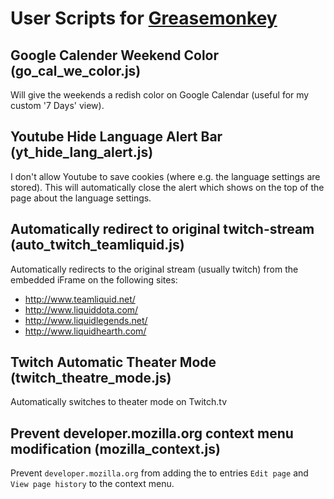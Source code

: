 User Scripts for [Greasemonkey](http://www.greasespot.net/)
===========================================================

## Google Calender Weekend Color (go_cal_we_color.js)
Will give the weekends a redish color on Google Calendar (useful for my custom
'7 Days' view).


## Youtube Hide Language Alert Bar (yt_hide_lang_alert.js)
I don't allow Youtube to save cookies (where e.g. the language settings are
stored).
This will automatically close the alert which shows on the top of the page about
the language settings.


## Automatically redirect to original twitch-stream (auto_twitch_teamliquid.js)
Automatically redirects to the original stream (usually twitch) from the
embedded iFrame on the following sites:
- http://www.teamliquid.net/
- http://www.liquiddota.com/
- http://www.liquidlegends.net/
- http://www.liquidhearth.com/


## Twitch Automatic Theater Mode (twitch_theatre_mode.js)
Automatically switches to theater mode on Twitch.tv


## Prevent developer.mozilla.org context menu modification (mozilla_context.js)
Prevent `developer.mozilla.org` from adding the to entries `Edit page` and `View
page history` to the context menu.
